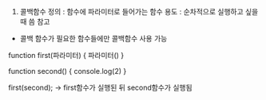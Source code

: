 1. 콜백함수
   정의 : 함수에 파라미터로 들어가는 함수
   용도 : 순차적으로 실행하고 싶을 때 씀
   참고

-   콜백 함수가 필요한 함수들에만 콜백함수 사용 가능

function first(파라미터) {
파라미터()
}

function second() {
console.log(2)
}

first(second);
-> first함수가 실행된 뒤 second함수가 실행됨
